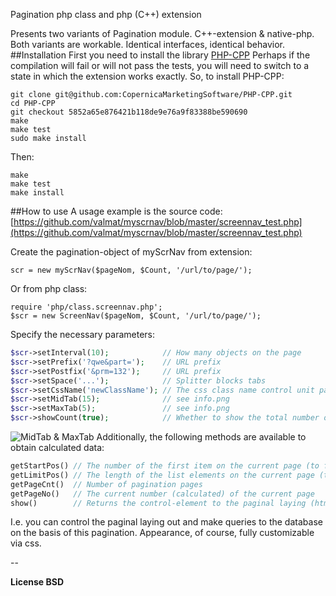 Pagination php class and php (C++) extension

Presents two variants of Pagination module. C++-extension & native-php. Both variants are workable. Identical interfaces, identical behavior.
##Installation
First you need to install the library [PHP-CPP](https://github.com/CopernicaMarketingSoftware/PHP-CPP)
Perhaps if the compilation will fail or will not pass the tests, you will need to switch to a state in which the extension works exactly.
So, to install PHP-CPP:
```
git clone git@github.com:CopernicaMarketingSoftware/PHP-CPP.git
cd PHP-CPP
git checkout 5852a65e876421b118de9e76a9f83388be590690
make
make test
sudo make install
```
Then:
```
make
make test
make install
```
##How to use
A usage example is the source code: [https://github.com/valmat/myscrnav/blob/master/screennav_test.php](https://github.com/valmat/myscrnav/blob/master/screennav_test.php)

Create the pagination-object of myScrNav from extension:

    scr = new myScrNav($pageNom, $Count, '/url/to/page/'); 

Or from php class:

    require 'php/class.screennav.php';
    $scr = new ScreenNav($pageNom, $Count, '/url/to/page/'); 

Specify the necessary parameters:

```php
$scr->setInterval(10);            // How many objects on the page
$scr->setPrefix('?qwe&part=');    // URL prefix
$scr->setPostfix('&prm=132');     // URL prefix
$scr->setSpace('...');            // Splitter blocks tabs
$scr->setCssName('newClassName'); // The css class name control unit paged output
$scr->setMidTab(15);              // see info.png
$scr->setMaxTab(5);               // see info.png
$scr->showCount(true);            // Whether to show the total number of items?
```
![MidTab & MaxTab](https://raw2.github.com/valmat/myscrnav/master/info.png)
Additionally, the following methods are available to obtain calculated data:
```php
getStartPos() // The number of the first item on the current page (to fetch from database)
getLimitPos() // The length of the list elements on the current page (to fetch from database)
getPageCnt()  // Number of pagination pages
getPageNo()   // The current number (calculated) of the current page
show()        // Returns the control-element to the paginal laying (html)
```
I.e. you can control the paginal laying out and make queries to the database on the basis of this pagination. Appearance, of course, fully customizable via css.

--

**License BSD**
